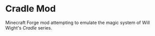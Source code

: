 # Cradle Mod

Minecraft Forge mod attempting to emulate the magic system of Will Wight's _Cradle_ series.

